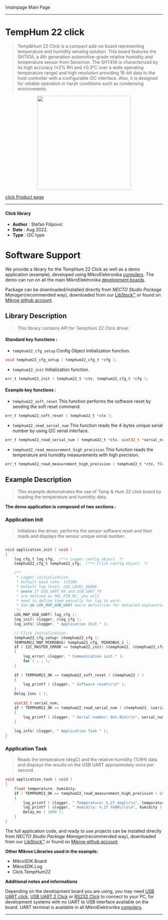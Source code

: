 \mainpage Main Page

---
# TempHum 22 click

> Temp&Hum 22 Click is a compact add-on board representing temperature and humidity sensing solution. This board features the SHT41A, a 4th generation automotive-grade relative humidity and temperature sensor from Sensirion. The SHT41A is characterized by its high accuracy (±2% RH and ±0.3°C over a wide operating temperature range) and high resolution providing 16-bit data to the host controller with a configurable I2C interface. Also, it is designed for reliable operation in harsh conditions such as condensing environments.

<p align="center">
  <img src="https://download.mikroe.com/images/click_for_ide/temphum22_click.png" height=300px>
</p>

[click Product page](https://www.mikroe.com/temphum-22-click)

---


#### Click library

- **Author**        : Stefan Filipovic
- **Date**          : Aug 2022.
- **Type**          : I2C type


# Software Support

We provide a library for the TempHum 22 Click
as well as a demo application (example), developed using MikroElektronika
[compilers](https://www.mikroe.com/necto-studio).
The demo can run on all the main MikroElektronika [development boards](https://www.mikroe.com/development-boards).

Package can be downloaded/installed directly from *NECTO Studio Package Manager*(recommended way), downloaded from our [LibStock&trade;](https://libstock.mikroe.com) or found on [Mikroe github account](https://github.com/MikroElektronika/mikrosdk_click_v2/tree/master/clicks).

## Library Description

> This library contains API for TempHum 22 Click driver.

#### Standard key functions :

- `temphum22_cfg_setup` Config Object Initialization function.
```c
void temphum22_cfg_setup ( temphum22_cfg_t *cfg );
```

- `temphum22_init` Initialization function.
```c
err_t temphum22_init ( temphum22_t *ctx, temphum22_cfg_t *cfg );
```

#### Example key functions :

- `temphum22_soft_reset` This function performs the software reset by sending the soft reset command.
```c
err_t temphum22_soft_reset ( temphum22_t *ctx );
```

- `temphum22_read_serial_num` This function reads the 4-bytes unique serial number by using I2C serial interface.
```c
err_t temphum22_read_serial_num ( temphum22_t *ctx, uint32_t *serial_num );
```

- `temphum22_read_measurement_high_precision` This function reads the temperature and humidity measurements with high precision.
```c
err_t temphum22_read_measurement_high_precision ( temphum22_t *ctx, float *temp, float *hum );
```

## Example Description

> This example demonstrates the use of Temp & Hum 22 click board by reading the temperature and humidity data.

**The demo application is composed of two sections :**

### Application Init

> Initializes the driver, performs the sensor software reset and then reads and displays the sensor unique serial number.

```c

void application_init ( void )
{
    log_cfg_t log_cfg;  /**< Logger config object. */
    temphum22_cfg_t temphum22_cfg;  /**< Click config object. */

    /** 
     * Logger initialization.
     * Default baud rate: 115200
     * Default log level: LOG_LEVEL_DEBUG
     * @note If USB_UART_RX and USB_UART_TX 
     * are defined as HAL_PIN_NC, you will 
     * need to define them manually for log to work. 
     * See @b LOG_MAP_USB_UART macro definition for detailed explanation.
     */
    LOG_MAP_USB_UART( log_cfg );
    log_init( &logger, &log_cfg );
    log_info( &logger, " Application Init " );

    // Click initialization.
    temphum22_cfg_setup( &temphum22_cfg );
    TEMPHUM22_MAP_MIKROBUS( temphum22_cfg, MIKROBUS_1 );
    if ( I2C_MASTER_ERROR == temphum22_init( &temphum22, &temphum22_cfg ) ) 
    {
        log_error( &logger, " Communication init." );
        for ( ; ; );
    }
    
    if ( TEMPHUM22_OK == temphum22_soft_reset ( &temphum22 ) )
    {
        log_printf ( &logger, " Software reset\r\n" );
    }
    Delay_1sec ( );
    
    uint32_t serial_num;
    if ( TEMPHUM22_OK == temphum22_read_serial_num ( &temphum22, &serial_num ) )
    {
        log_printf ( &logger, " Serial number: 0x%.8LX\r\n", serial_num );
    }
    
    log_info( &logger, " Application Task " );
}

```

### Application Task

> Reads the temperature (degC) and the relative humidity (%RH) data and displays the results on the USB UART approximately once per second.

```c
void application_task ( void )
{
    float temperature, humidity;
    if ( TEMPHUM22_OK == temphum22_read_measurement_high_precision ( &temphum22, &temperature, &humidity ) )
    {
        log_printf ( &logger, " Temperature: %.2f degC\r\n", temperature );
        log_printf ( &logger, " Humidity: %.2f %%RH\r\n\n", humidity );
        Delay_ms ( 1000 );
    }
}
```

The full application code, and ready to use projects can be installed directly from *NECTO Studio Package Manager*(recommended way), downloaded from our [LibStock&trade;](https://libstock.mikroe.com) or found on [Mikroe github account](https://github.com/MikroElektronika/mikrosdk_click_v2/tree/master/clicks).

**Other Mikroe Libraries used in the example:**

- MikroSDK.Board
- MikroSDK.Log
- Click.TempHum22

**Additional notes and informations**

Depending on the development board you are using, you may need
[USB UART click](https://www.mikroe.com/usb-uart-click),
[USB UART 2 Click](https://www.mikroe.com/usb-uart-2-click) or
[RS232 Click](https://www.mikroe.com/rs232-click) to connect to your PC, for
development systems with no UART to USB interface available on the board. UART
terminal is available in all MikroElektronika
[compilers](https://shop.mikroe.com/compilers).

---
